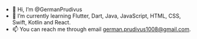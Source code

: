 - 👋 Hi, I’m @GermanPrudivus
- 🌱 I’m currently learning Flutter, Dart, Java, JavaScript, HTML, CSS, Swift, Kotlin and React.
- 📫 You can reach me through email german.prudivus1008@gmail.com.

<!---
GermanPrudivus/GermanPrudivus is a ✨ special ✨ repository because its `README.md` (this file) appears on your GitHub profile.
You can click the Preview link to take a look at your changes.
--->
